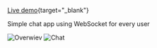 [Live demo](https://chatapp.zuk14.repl.co){target="_blank"}

Simple chat app using WebSocket for every user

![Overwiev](https://i.ibb.co/V3rQkRV/1.png)  ![Chat](https://i.ibb.co/VJLYv1r/2.png)
